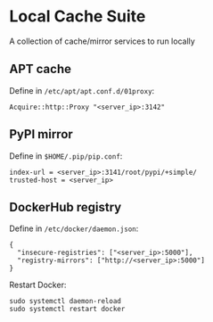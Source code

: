# Local Cache Suite

A collection of cache/mirror services to run locally

## APT cache

Define in `/etc/apt/apt.conf.d/01proxy`:

```
Acquire::http::Proxy "<server_ip>:3142"
```

## PyPI mirror

Define in `$HOME/.pip/pip.conf`:

```
index-url = <server_ip>:3141/root/pypi/+simple/
trusted-host = <server_ip>
```

## DockerHub registry

Define in `/etc/docker/daemon.json`:

```
{
  "insecure-registries": ["<server_ip>:5000"],
  "registry-mirrors": ["http://<server_ip>:5000"]
}
```

Restart Docker:

```
sudo systemctl daemon-reload
sudo systemctl restart docker
```
